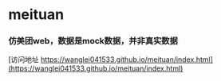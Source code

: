 # meituan
### 仿美团web，数据是mock数据，并非真实数据
[访问地址 https://wanglei041533.github.io/meituan/index.html](https://wanglei041533.github.io/meituan/index.html)
